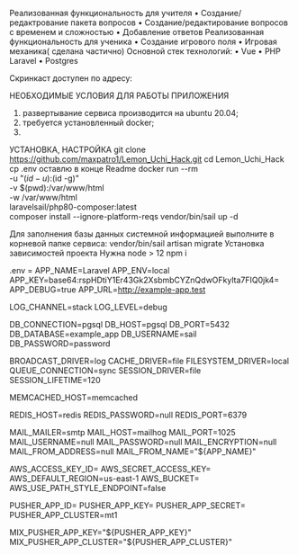 Реализованная функциональность для учителя
•	Создание/редактрование пакета вопросов
•	Создание/редактирование вопросов с временем и сложностью
•	Добавление ответов
Реализованная функциональность для ученика
•	Создание игрового поля
•	Игровая механика( сделана частично)
Основной стек технологий:
•	Vue
•	PHP Laravel
•	Postgres

Скринкаст доступен по адресу: 

НЕОБХОДИМЫЕ УСЛОВИЯ ДЛЯ РАБОТЫ ПРИЛОЖЕНИЯ
1.	развертывание сервиса производится на ubuntu 20.04;
2.	требуется установленный docker;
3.	
УСТАНОВКА, НАСТРОЙКА
git clone https://github.com/maxpatro1/Lemon_Uchi_Hack.git
cd Lemon_Uchi_Hack
cp .env оставлю в конце Readme
docker run --rm \
    -u "$(id -u):$(id -g)" \
    -v $(pwd):/var/www/html \
    -w /var/www/html \
    laravelsail/php80-composer:latest \
    composer install --ignore-platform-reqs
vendor/bin/sail up -d

Для заполнения базы данных системной информацией выполните в корневой папке сервиса:
vendor/bin/sail artisan migrate
Установка зависимостей проекта
Нужна node > 12
npm i 



.env = 
APP_NAME=Laravel
APP_ENV=local
APP_KEY=base64:rspHDtiY1Er43Gk2XsbmbCYZnQdwOFkylta7FIQ0jk4=
APP_DEBUG=true
APP_URL=http://example-app.test

LOG_CHANNEL=stack
LOG_LEVEL=debug

DB_CONNECTION=pgsql
DB_HOST=pgsql
DB_PORT=5432
DB_DATABASE=example_app
DB_USERNAME=sail
DB_PASSWORD=password

BROADCAST_DRIVER=log
CACHE_DRIVER=file
FILESYSTEM_DRIVER=local
QUEUE_CONNECTION=sync
SESSION_DRIVER=file
SESSION_LIFETIME=120

MEMCACHED_HOST=memcached

REDIS_HOST=redis
REDIS_PASSWORD=null
REDIS_PORT=6379

MAIL_MAILER=smtp
MAIL_HOST=mailhog
MAIL_PORT=1025
MAIL_USERNAME=null
MAIL_PASSWORD=null
MAIL_ENCRYPTION=null
MAIL_FROM_ADDRESS=null
MAIL_FROM_NAME="${APP_NAME}"

AWS_ACCESS_KEY_ID=
AWS_SECRET_ACCESS_KEY=
AWS_DEFAULT_REGION=us-east-1
AWS_BUCKET=
AWS_USE_PATH_STYLE_ENDPOINT=false

PUSHER_APP_ID=
PUSHER_APP_KEY=
PUSHER_APP_SECRET=
PUSHER_APP_CLUSTER=mt1

MIX_PUSHER_APP_KEY="${PUSHER_APP_KEY}"
MIX_PUSHER_APP_CLUSTER="${PUSHER_APP_CLUSTER}"


    
